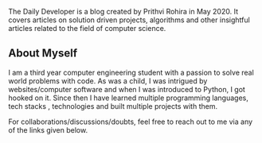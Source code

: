 The Daily Developer is a blog created by Prithvi Rohira in May 2020.
It covers articles on solution driven projects, algorithms and other insightful articles related to the field of computer science.

## **About Myself**
I am a third year computer engineering student with a passion to solve real world problems with code. As was a child, I was intrigued by websites/computer software and when I was introduced to Python, I got hooked on it. Since then I have learned multiple programming languages, tech stacks , technologies and built multiple projects with them. 

For collaborations/discussions/doubts, feel free to reach out to me via any of the links given below. 
